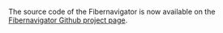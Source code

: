 The source code of the Fibernavigator is now available on the [Fibernavigator Github project page](https://github.com/scilus/fibernavigator).